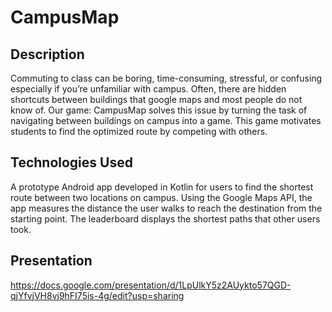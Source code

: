 # CampusMap
## Description
Commuting to class can be boring, time-consuming, stressful, or confusing especially if you’re unfamiliar with campus. Often, there are hidden shortcuts between buildings that google maps and most people do not know of. Our game: CampusMap solves this issue by turning the task of navigating between buildings on campus into a game. This game motivates students to find the optimized route by competing with others.

## Technologies Used
A prototype Android app developed in Kotlin for users to find the shortest route between two locations on campus. Using the
Google Maps API, the app measures the distance the user walks to reach the destination from the starting point. The leaderboard
displays the shortest paths that other users took.

## Presentation
https://docs.google.com/presentation/d/1LpUlkY5z2AUykto57QGD-qjYfvjVH8vj9hFI75is-4g/edit?usp=sharing 
